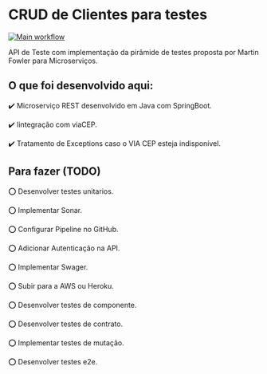 # CRUD de Clientes para testes
[![Main workflow](https://github.com/elizeustachuka/cliente/actions/workflows/cicd-config.yml/badge.svg)](https://github.com/elizeustachuka/cliente/blob/main/.github/workflows/cicd-config.yml)

API de Teste com implementação da pirâmide de testes proposta por Martin Fowler para Microserviços.

## O que foi desenvolvido aqui:
:heavy_check_mark: Microserviço REST desenvolvido em Java com SpringBoot.

:heavy_check_mark: Iintegração com viaCEP.

:heavy_check_mark: Tratamento de Exceptions caso o VIA CEP esteja indisponível.

## Para fazer (TODO)
:o: Desenvolver testes unitarios.

:o: Implementar Sonar.

:o: Configurar Pipeline no GitHub.

:o: Adicionar Autenticação na API.

:o: Implementar Swager.

:o: Subir para a AWS ou Heroku.

:o: Desenvolver testes de componente.

:o: Desenvolver testes de contrato.

:o: Implementar testes de mutação.

:o: Desenvolver testes e2e.
